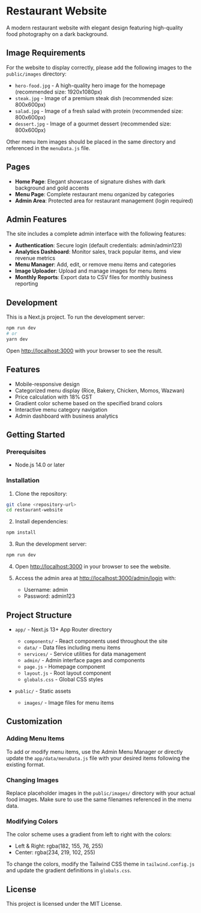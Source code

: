 # Restaurant Website

A modern restaurant website with elegant design featuring high-quality food photography on a dark background.

## Image Requirements

For the website to display correctly, please add the following images to the `public/images` directory:

- `hero-food.jpg` - A high-quality hero image for the homepage (recommended size: 1920x1080px)
- `steak.jpg` - Image of a premium steak dish (recommended size: 800x600px)
- `salad.jpg` - Image of a fresh salad with protein (recommended size: 800x600px)
- `dessert.jpg` - Image of a gourmet dessert (recommended size: 800x600px)

Other menu item images should be placed in the same directory and referenced in the `menuData.js` file.

## Pages

- **Home Page**: Elegant showcase of signature dishes with dark background and gold accents
- **Menu Page**: Complete restaurant menu organized by categories
- **Admin Area**: Protected area for restaurant management (login required)

## Admin Features

The site includes a complete admin interface with the following features:

- **Authentication**: Secure login (default credentials: admin/admin123)
- **Analytics Dashboard**: Monitor sales, track popular items, and view revenue metrics
- **Menu Manager**: Add, edit, or remove menu items and categories
- **Image Uploader**: Upload and manage images for menu items
- **Monthly Reports**: Export data to CSV files for monthly business reporting

## Development

This is a Next.js project. To run the development server:

```bash
npm run dev
# or
yarn dev
```

Open [http://localhost:3000](http://localhost:3000) with your browser to see the result.

## Features

- Mobile-responsive design
- Categorized menu display (Rice, Bakery, Chicken, Momos, Wazwan)
- Price calculation with 18% GST
- Gradient color scheme based on the specified brand colors
- Interactive menu category navigation
- Admin dashboard with business analytics

## Getting Started

### Prerequisites

- Node.js 14.0 or later

### Installation

1. Clone the repository:

```bash
git clone <repository-url>
cd restaurant-website
```

2. Install dependencies:

```bash
npm install
```

3. Run the development server:

```bash
npm run dev
```

4. Open [http://localhost:3000](http://localhost:3000) in your browser to see the website.

5. Access the admin area at [http://localhost:3000/admin/login](http://localhost:3000/admin/login) with:
   - Username: admin
   - Password: admin123

## Project Structure

- `app/` - Next.js 13+ App Router directory

  - `components/` - React components used throughout the site
  - `data/` - Data files including menu items
  - `services/` - Service utilities for data management
  - `admin/` - Admin interface pages and components
  - `page.js` - Homepage component
  - `layout.js` - Root layout component
  - `globals.css` - Global CSS styles

- `public/` - Static assets
  - `images/` - Image files for menu items

## Customization

### Adding Menu Items

To add or modify menu items, use the Admin Menu Manager or directly update the `app/data/menuData.js` file with your desired items following the existing format.

### Changing Images

Replace placeholder images in the `public/images/` directory with your actual food images. Make sure to use the same filenames referenced in the menu data.

### Modifying Colors

The color scheme uses a gradient from left to right with the colors:

- Left & Right: rgba(182, 155, 76, 255)
- Center: rgba(234, 219, 102, 255)

To change the colors, modify the Tailwind CSS theme in `tailwind.config.js` and update the gradient definitions in `globals.css`.

## License

This project is licensed under the MIT License.
